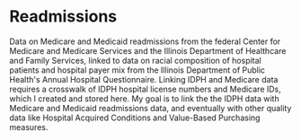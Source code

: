 # Readmissions
Data on Medicare and Medicaid readmissions from the federal Center for Medicare and Medicare Services and the Illinois Department of Healthcare and Family Services, linked to data on racial composition of hospital patients and hospital payer mix from the Illinois Department of Public Health's Annual Hospital Questionnaire. Linking IDPH and Medicare data requires a crosswalk of IDPH hospital license numbers and Medicare IDs, which I created and stored here. 
My goal is to link the the IDPH data with Medicare and Medicaid readmissions data, and eventually with other quality data like Hospital Acquired Conditions and Value-Based Purchasing measures. 
